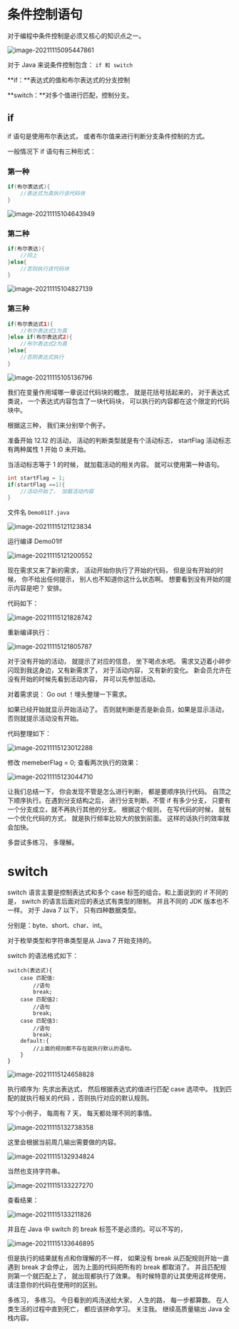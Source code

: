 # 条件控制语句

对于编程中条件控制是必须又核心的知识点之一。

![image-20211115095447861](https://cdn.jsdelivr.net/gh/xymiao/xymiaocdn/res/2021/202111/image-20211115095447861.png)

对于 Java 来说条件控制包含： `if 和 switch  `

**if：**表达式的值和布尔表达式的分支控制

**switch：**对多个值进行匹配，控制分支。

## if 

if 语句是使用布尔表达式， 或者布尔值来进行判断分支条件控制的方式。

一般情况下 if  语句有三种形式：

### 第一种

```java
if(布尔表达式){
    //表达式为真执行该代码块
}
```

![image-20211115104643949](https://cdn.jsdelivr.net/gh/xymiao/xymiaocdn/res/2021/202111/image-20211115104643949.png)

### 第二种

```java
if(布尔表达){
	//同上
}else{
	//否则执行该代码块
}
```

![image-20211115104827139](https://cdn.jsdelivr.net/gh/xymiao/xymiaocdn/res/2021/202111/image-20211115104827139.png)

### 第三种

```java
if(布尔表达式1){
	//布尔表达式1为真
}else if(布尔表达式2){
	//布尔表达式2为真
}else{
	//否则表达式执行
}
```

![image-20211115105136796](https://cdn.jsdelivr.net/gh/xymiao/xymiaocdn/res/2021/202111/image-20211115105136796.png)

我们在变量作用域哪一章说过代码块的概念， 就是花括号括起来的， 对于表达式类说， 一个表达式内容包含了一块代码块， 可以执行的内容都在这个限定的代码块中。

根据这三种， 我们来分别举个例子。

准备开始 12.12 的活动， 活动的判断类型就是有个活动标志， startFlag  活动标志有两种属性 1 开始 0 未开始。

当活动标志等于 1 的时候， 就加载活动的相关内容。 就可以使用第一种语句。 

```java
int startFlag = 1;
if(startFlag ==1){
	//活动开始了， 加载活动内容
}
```

 文件名 `Demo01If.java`

![image-20211115121123834](https://cdn.jsdelivr.net/gh/xymiao/xymiaocdn/res/2021/202111/image-20211115121123834.png)

运行编译 Demo01If

![image-20211115121200552](https://cdn.jsdelivr.net/gh/xymiao/xymiaocdn/res/2021/202111/image-20211115121200552.png)

现在需求又来了新的需求， 活动开始你执行了开始的代码， 但是没有开始的时候， 你不给出任何提示， 别人也不知道你这什么状态啊。 想要看到没有开始的提示内容是吧？ 安排。 

代码如下：

![image-20211115121828742](https://cdn.jsdelivr.net/gh/xymiao/xymiaocdn/res/2021/202111/image-20211115121828742.png)

重新编译执行：

![image-20211115121805787](https://cdn.jsdelivr.net/gh/xymiao/xymiaocdn/res/2021/202111/image-20211115121805787.png)

对于没有开始的活动， 就提示了对应的信息， 坐下喝点水吧。 需求又迈着小碎步闪现到我这身边，又有新需求了， 对于活动内容， 又有新的变化。 新会员允许在没有开始的时候先看到活动内容， 并可以先参加活动。

对着需求说： Go out ！埋头整理一下需求。 

如果已经开始就显示开始活动了。 否则就判断是否是新会员，如果是显示活动，否则就提示活动没有开始。 

代码整理如下：

![image-20211115123012288](https://cdn.jsdelivr.net/gh/xymiao/xymiaocdn/res/2021/202111/image-20211115123012288.png)

修改 memeberFlag = 0; 查看两次执行的效果：

![image-20211115123044710](https://cdn.jsdelivr.net/gh/xymiao/xymiaocdn/res/2021/202111/image-20211115123044710.png)

让我们总结一下， 你会发现不管是怎么进行判断， 都是要顺序执行代码。 自顶之下顺序执行。在遇到分支结构之后， 进行分支判断。不管 if 有多少分支， 只要有一个分支成立，就不再执行其他的分支。 根据这个规则， 在写代码的时候， 就有一个优化代码的方式， 就是执行频率比较大的放到前面。 这样的话执行的效率就会加快。

多尝试多练习， 多理解。



# switch

switch 语言主要是控制表达式和多个 case 标签的组合。和上面说到的 if 不同的是， switch 的语言后面对应的表达式有类型的限制。 并且不同的 JDK 版本也不一样。 对于 Java 7 以下， 只有四种数据类型。

分别是：byte、short、char、int。

对于枚举类型和字符串类型是从 Java 7 开始支持的。

switch 的语法格式如下：

```
switch(表达式){
	case 匹配值:
		//语句
		break;
	case 匹配值2:
		//语句
		break;
	case 匹配值3:
		//语句
		break;
	default:{
		//上面的规则都不存在就执行默认的语句。
	}
}
```

![image-20211115124658828](https://cdn.jsdelivr.net/gh/xymiao/xymiaocdn/res/2021/202111/image-20211115124658828.png)

执行顺序为: 先求出表达式， 然后根据表达式的值进行匹配 case 选项中。 找到匹配的就执行相关的代码 ，否则执行对应的默认规则。

写个小例子， 每周有 7 天， 每天都处理不同的事情。

![image-20211115132738358](https://cdn.jsdelivr.net/gh/xymiao/xymiaocdn/res/2021/202111/image-20211115132738358.png)

这里会根据当前周几输出需要做的内容。

![image-20211115132934824](https://cdn.jsdelivr.net/gh/xymiao/xymiaocdn/res/2021/202111/image-20211115132934824.png)

当然也支持字符串。 

![image-20211115133227270](https://cdn.jsdelivr.net/gh/xymiao/xymiaocdn/res/2021/202111/image-20211115133227270.png)

查看结果：

![image-20211115133211826](https://cdn.jsdelivr.net/gh/xymiao/xymiaocdn/res/2021/202111/image-20211115133211826.png)

并且在 Java 中 switch 的 break 标签不是必须的。可以不写的， 

![image-20211115133646895](https://cdn.jsdelivr.net/gh/xymiao/xymiaocdn/res/2021/202111/image-20211115133646895.png)

但是执行的结果就有点和你理解的不一样， 如果没有 break 从匹配规则开始一直遇到 break 才会停止， 因为上面的代码把所有的 break 都取消了。 并且匹配规则第一个就匹配上了， 就出现都执行了效果。 有时候特意的让其使用这样使用， 请注意你的代码在使用时的区别。



多练习， 多练习。 今日看到的鸡汤送给大家， 人生的路， 每一步都算数。 在人类生活的过程中直到死亡， 都应该拼命学习。 关注我。 继续高质量输出 Java 全栈内容。